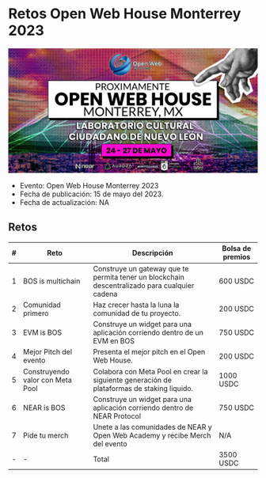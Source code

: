 # Retos Open Web House Monterrey 2023

![image|500x500](im/../img/owh-monterrey.jpeg)

* Evento: Open Web House Monterrey 2023
* Fecha de publicación: 15 de mayo del 2023.
* Fecha de actualización: NA

## Retos
| # | Reto                                | Descripción                                                                                                                 | Bolsa de premios |
|---|-------------------------------------|-----------------------------------------------------------------------------------------------------------------------------|------------------|
| 1 | BOS is multichain | Construye un gateway que te permita tener un blockchain descentralizado para cualquier cadena   | 600 USDC        |
| 2 | Comunidad primero             | Haz crecer hasta la luna la comunidad de tu proyecto.                                                                               | 200 USDC         |
| 3 |    EVM is BOS     | Construye un widget para una aplicación corriendo dentro de un EVM en BOS | 750 USDC        |
| 4 | Mejor Pitch del evento              | Presenta el mejor pitch en el Open Web House.                                                                               | 200 USDC         |
| 5 | Construyendo valor con Meta Pool    | Colabora con Meta Pool en crear la siguiente generación de plataformas de staking liquido.                                  | 1000 USDC        |
| 6 |    NEAR is BOS     | Construye un widget para una aplicación corriendo dentro de NEAR Protocol | 750 USDC        |
| 7 |    Pide tu merch    | Unete a las comunidades de NEAR y Open Web Academy y recibe Merch del evento | N/A       |
| - | -  | Total                                 | 3500 USDC        |